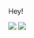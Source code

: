 Hey!

<img src="https://img.shields.io/badge/follow%201x_engineer-blueviolet?style=for-the-badge&logo=twitter&labelColor=black&logoWidth=24"/> <img src="https://img.shields.io/badge/star%20crusher-blue?style=for-the-badge&logo=github&labelColor=grey&logoWidth=24"/>
